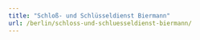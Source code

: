 ```yaml
---
title: "Schloß- und Schlüsseldienst Biermann"
url: /berlin/schloss-und-schluesseldienst-biermann/
---
```

